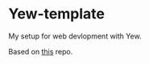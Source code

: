 # Yew-template

My setup for web devlopment with Yew.

Based on [this](https://github.com/yewstack/yew-wasm-pack-template) repo.
